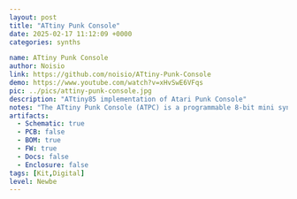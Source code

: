 ```yaml
---
layout: post
title: "ATtiny Punk Console"
date: 2025-02-17 11:12:09 +0000
categories: synths

name: ATtiny Punk Console
author: Noisio
link: https://github.com/noisio/ATtiny-Punk-Console
demo: https://www.youtube.com/watch?v=xHvSwE6VFqs
pic: ../pics/attiny-punk-console.jpg
description: "ATtiny85 implementation of Atari Punk Console"
notes: "The ATtiny Punk Console (ATPC) is a programmable 8-bit mini synthesizer. From Noise Toy, over Drum Sound Generator, Atari Punk Console to Drone Generator - everything is possible! Short audio sequences can be used to upload new synth programs via smartphone or PC to remap the 4 potentiometers. Own codes can be programmed via the Arduino IDE."
artifacts:
  - Schematic: true
  - PCB: false
  - BOM: true
  - FW: true
  - Docs: false
  - Enclosure: false
tags: [Kit,Digital]
level: Newbe
---
```


